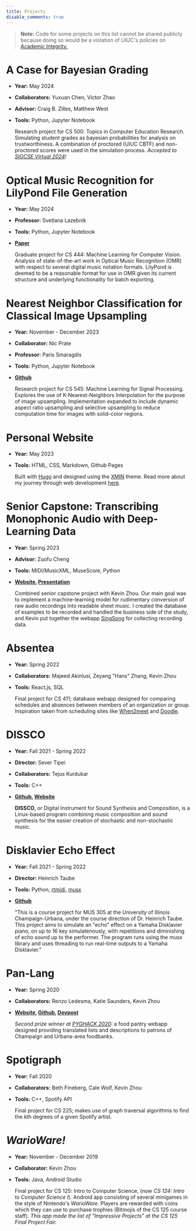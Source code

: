 ```yaml
---
title: Projects
disable_comments: true
---
```


> **Note:**
> Code for some projects on this list cannot be shared publicly because doing so would be a violation of UIUC's policies on [Academic Integrity.](https://provost.illinois.edu/policies/policies/academic-integrity/students-quick-reference-guide-to-academic-integrity/)

# A Case for Bayesian Grading

- <b>Year:</b> May 2024
- <b>Collaborators:</b> Yuxuan Chen, Victor Zhao
- <b>Advisor:</b> Craig B. Zilles, Matthew West
- <b>Tools:</b> Python, Jupyter Notebook

    Research project for CS 500: Topics in Computer Education Research. Simulating student grades
    as bayesian probabilities for analysis on trustworthiness. A combination of proctored (UIUC CBTF) and non-proctored scores were used in the simulation process.
    <i>Accepted to [SIGCSE Virtual 2024](https://sigcsevirtual.acm.org)!</i>

# Optical Music Recognition for LilyPond File Generation

- <b>Year:</b> May 2024
- <b>Professor:</b> Svetlana Lazebnik
- <b>Tools:</b> Python, Jupyter Notebook
- <b>[Paper](/files/cs444-report.pdf)</b>

    Graduate project for CS 444: Machine Learning for Computer Vision. Analysis of state-of-the-art work in
    Optical Music Recognition (OMR) with respect to several digital music notation formats. LilyPond is deemed to be a reasonable format for use in OMR given its current structure and underlying functionality for batch exporting. 

# Nearest Neighbor Classification for Classical Image Upsampling

- <b>Year:</b> November - December 2023
- <b>Collaborator:</b> Nic Prate
- <b>Professor:</b> Paris Smaragdis
- <b>Tools:</b> Python, Jupyter Notebook
- <b>[Github](https://github.com/ematth/KNN-Classical-Upsampling)</b>

    Research project for CS 545: Machine Learning for Signal Processing. Explores the use of K-Nearest-Neighbors Interpolation for the purpose of image upsampling. 
    Implementation expanded to include dynamic aspect ratio upsampling and selective upsampling to reduce computation time for images with solid-color regions.

# Personal Website

- <b>Year:</b> May 2023
- <b>Tools:</b> HTML, CSS, Markdown, Github Pages

    Built with [Hugo](https://gohugo.io/) and designed using the [XMIN](https://xmin.yihui.org/) theme. Read more about my journey through web development [here](/note/how-i-made-this-website/).

# Senior Capstone: Transcribing Monophonic Audio with Deep-Learning Data

- <b>Year:</b> Spring 2023
- <b>Advisor:</b> Zuofu Cheng
- <b>Tools:</b> MIDI/MusicXML, MuseScore, Python
- <b>[Website](https://singsong.gatsbyjs.io/), [Presentation](/files/capstone.pdf)</b>

    Combined senior capstone project with Kevin Zhou. Our main goal was to implement a machine-learning model for rudimentary conversion of raw audio recordings into readable sheet music. I created the database of examples to be recorded and handled the business side of the study, and Kevin put together the webapp [SingSong](https://singsong.gatsbyjs.io/) for collecting recording data.

# Absentea
- <b>Year:</b> Spring 2022
- <b>Collaborators:</b> Majeed Akinlusi, Zeyang "Hans" Zhang, Kevin Zhou
- <b>Tools:</b> React.js, SQL 

    Final project for CS 411; database webapp designed for comparing schedules and absences between members of an organization or group. Inspiration taken from scheduling sites like [When2meet](https://www.when2meet.com/) and [Doodle](https://doodle.com/en/).

# DISSCO
- <b>Year:</b> Fall 2021 - Spring 2022
- <b>Director:</b> Sever Tipei
- <b>Collaborators:</b> Tejus Kurdukar
- <b>Tools:</b> C++
- <b>[Github](https://github.com/tipei/DISSCO-2.0.2), [Website](https://cmp.ischool.illinois.edu/software/dissco/index.php)</b>

    **DISSCO**, or Digital Instrument for Sound Synthesis and Composition, is a Linux-based program combining music composition and sound synthesis for the easier creation of stochastic and non-stochastic music.

# Disklavier Echo Effect
- <b>Year:</b> Fall 2021 - Spring 2022
- <b>Director:</b> Heinrich Taube
- <b>Tools:</b> Python, [rtmidi](https://pypi.org/project/python-rtmidi/), [musx](https://github.com/musx-admin/musx) 
- <b>[Github](https://github.com/evanmm3/Disklavier-Echo-Effect)</b>

    "This is a course project for MUS 305 at the University of Illinois Champaign-Urbana, under the course direction of Dr. Heinrich Taube. This project aims to simulate an "echo" effect on a Yamaha Disklavier piano, on up to 16 key simulatenously, with repetitions and diminishing of echo sound up to the performer. The program runs using the musx library and uses threading to run real-time outputs to a Yamaha Disklavier."

# Pan-Lang
- <b>Year:</b> Spring 2020
- <b>Collaborators:</b> Renzo Ledesma, Katie Saunders, Kevin Zhou
- <b>[Website](https://pan-lang.github.io/), [Github](https://github.com/Pan-Lang/pan-lang.github.io), [Devpost](https://devpost.com/software/pan-lang)</b>

    *Second prize winner at [PYGHACK 2020](https://pyghack2020.devpost.com/):* a food pantry webapp designed providing translated lists and descriptions to patrons of Champaign and Urbana-area foodbanks. 

# Spotigraph
- <b>Year:</b> Fall 2020
- <b>Collaborators:</b> Beth Fineberg, Cale Wolf, Kevin Zhou
- <b>Tools:</b> C++, Spotify API

    Final project for CS 225; makes use of graph traversal algorithms to find the <i>k</i>th degrees of a given Spotify artist.

# *WarioWare!*
- <b>Year:</b> November - December 2019
- <b>Collaborator:</b> Kevin Zhou
- <b>Tools:</b> Java, Android Studio

    Final project for CS 125: Intro to Computer Science, (*now CS 124: Intro to Computer Science I*). Android app consisting of several minigames in the style of Nintendo's *WarioWare*. Players are rewarded with coins which they can use to purchase trophies (Bitmojis of the CS 125 course staff).
    *This app made the list of "Impressive Projects" at the CS 125 Final Project Fair.*   